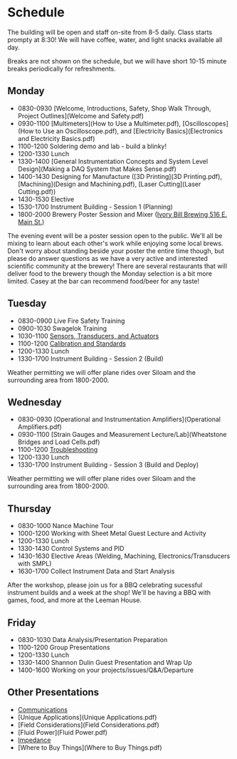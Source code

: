 # Schedule
The building will be open and staff on-site from 8-5 daily. Class starts prompty at 8:30! We
will have coffee, water, and light snacks available all day.

Breaks are not shown on the schedule, but we will have short 10-15 minute breaks periodically
for refreshments.

## Monday
* 0830-0930 [Welcome, Introductions, Safety, Shop Walk Through, Project Outlines](Welcome and Safety.pdf)
* 0930-1100 [Multimeters](How to Use a Multimeter.pdf), [Oscilloscopes](How to Use an Oscilloscope.pdf), and [Electricity Basics](Electronics and Electricity Basics.pdf)
* 1100-1200 Soldering demo and lab - build a blinky!
* 1200-1330 Lunch
* 1330-1400 [General Instrumentation Concepts and System Level Design](Making a DAQ System that Makes Sense.pdf)
* 1400-1430 Designing for Manufacture ([3D Printing](3D Printing.pdf), [Machining](Design and Machining.pdf), [Laser Cutting](Laser Cutting.pdf))
* 1430-1530 Elective
* 1530-1700 Instrument Building - Session 1 (Planning)
* 1800-2000 Brewery Poster Session and Mixer ([Ivory Bill Brewing 516 E. Main St.](https://www.theivorybill.com/))

The evening event will be a poster session open to the public. We'll all be mixing to learn
about each other's work while enjoying some local brews. Don't worry about standing beside your
poster the entire time though, but please do answer questions as we have a very active and
interested scientific community at the brewery! There are several restaurants that will
deliver food to the brewery though the Monday selection is a bit more limited.
Casey at the bar can recommend food/beer for any taste!

## Tuesday
* 0830-0900 Live Fire Safety Training
* 0900-1030 Swagelok Training
* 1030-1100 [Sensors, Transducers, and Actuators](Transducers.pdf)
* 1100-1200 [Calibration and Standards](Calibration.pdf)
* 1200-1330 Lunch
* 1330-1700 Instrument Building - Session 2 (Build)

Weather permitting we will offer plane rides over Siloam and the surrounding area from 1800-2000.

## Wednesday

* 0830-0930 [Operational and Instrumentation Amplifiers](Operational Amplifiers.pdf)
* 0930-1100 [Strain Gauges and Measurement Lecture/Lab](Wheatstone Bridges and Load Cells.pdf)
* 1100-1200 [Troubleshooting](Troubleshooting.pdf)
* 1200-1330 Lunch
* 1330-1700 Instrument Building - Session 3 (Build and Deploy)

Weather permitting we will offer plane rides over Siloam and the surrounding area from 1800-2000.

## Thursday
* 0830-1000 Nance Machine Tour
* 1000-1200 Working with Sheet Metal Guest Lecture and Activity
* 1200-1330 Lunch
* 1330-1430 Control Systems and PID
* 1430-1630 Elective Areas (Welding, Machining, Electronics/Transducers with SMPL)
* 1630-1700 Collect Instrument Data and Start Analysis

After the workshop, please join us for a BBQ celebrating sucessful instrument builds and a week
at the shop! We'll be having a BBQ with games, food, and more at the Leeman House.

## Friday
* 0830-1030 Data Analysis/Presentation Preparation
* 1100-1200 Group Presentations
* 1200-1330 Lunch
* 1330-1400 Shannon Dulin Guest Presentation and Wrap Up
* 1400-1600 Working on your projects/issues/Q&A/Departure

## Other Presentations
* [Communications](Communications.pdf)
* [Unique Applications](Unique Applications.pdf)
* [Field Considerations](Field Considerations.pdf)
* [Fluid Power](Fluid Power.pdf)
* [Impedance](Impedance.pdf)
* [Where to Buy Things](Where to Buy Things.pdf)
